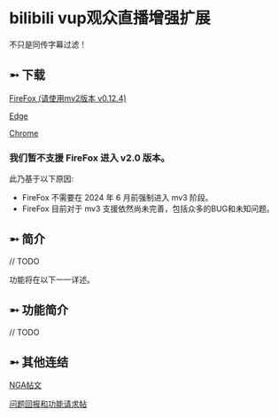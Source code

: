 # bilibili vup观众直播增强扩展

不只是同传字幕过滤！

## ➵ 下载

[FireFox (请使用mv2版本 v0.12.4)](https://github.com/eric2788/bilibili-vup-stream-enhancer/releases/tag/0.12.4)

[Edge](https://microsoftedge.microsoft.com/addons/detail/ehdhihncinoejihhmhpdoeloadihnfio)

[Chrome](https://chrome.google.com/webstore/detail/nhomlepkjglilcahfcfnggebkaabeiog)

### 我们暂不支援 FireFox 进入 v2.0 版本。

此乃基于以下原因:

- FireFox 不需要在 2024 年 6 月前强制进入 mv3 阶段。
- FireFox 目前对于 mv3 支援依然尚未完善，包括众多的BUG和未知问题。

## ➵ 简介

// TODO

功能将在以下一一详述。

## ➵ 功能简介

// TODO

## ➵ 其他连结

[NGA帖文](https://ngabbs.com/read.php?tid=24434809)

[问题回报和功能请求帖](https://github.com/eric2788/bilibili-vup-stream-enhancer/issues)
